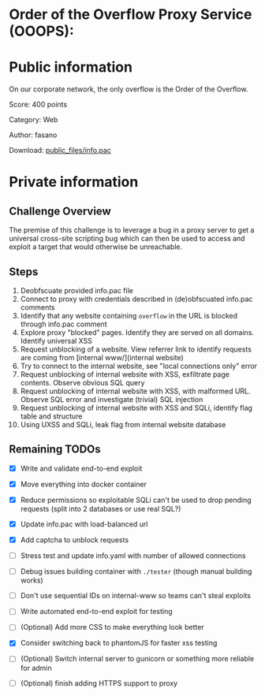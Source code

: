 Order of the Overflow Proxy Service (OOOPS):
===

# Public information
On our corporate network, the only overflow is the Order of the Overflow.

Score: 400 points

Category: Web

Author: fasano

Download: [public_files/info.pac](public_files/info.pac)


# Private information
## Challenge Overview
The premise of this challenge is to leverage a bug in a proxy server to get a universal cross-site scripting bug which can then be used to access and exploit a target that would otherwise be unreachable.

## Steps
1. Deobfscuate provided info.pac file
2. Connect to proxy with credentials described in (de)obfscuated info.pac comments
3. Identify that any website containing `overflow` in the URL is blocked through info.pac comment
4. Explore proxy "blocked" pages. Identify they are served on all domains. Identify universal XSS
5. Request unblocking of a website. View referrer link to identify requests are coming from [internal www/](internal website)
6. Try to connect to the internal website, see "local connections only" error
7. Request unblocking of internal website with XSS, exfiltrate page contents. Observe obvious SQL query
8. Request unblocking of internal website with XSS, with malformed URL. Observe SQL error and investigate (trivial) SQL injection
9. Request unblocking of internal website with XSS and SQLi, identify flag table and structure
10. Using UXSS and SQLi, leak flag from internal website database


## Remaining TODOs
- [x] Write and validate end-to-end exploit
- [x] Move everything into docker container
- [x] Reduce permissions so exploitable SQLi can't be used to drop pending requests (split into 2 databases or use real SQL?)
- [x] Update info.pac with load-balanced url 
- [x] Add captcha to unblock requests
- [ ] Stress test and update info.yaml with number of allowed connections
- [ ] Debug issues building container with `./tester` (though manual building works)
- [ ] Don't use sequential IDs on internal-www so teams can't steal exploits
- [ ] Write automated end-to-end exploit for testing
- [ ]  (Optional) Add more CSS to make everything look better
- [x] Consider switching back to phantomJS for faster xss testing
- [ ]  (Optional) Switch internal server to gunicorn or something more reliable for admin
- [ ]  (Optional) finish adding HTTPS support to proxy


